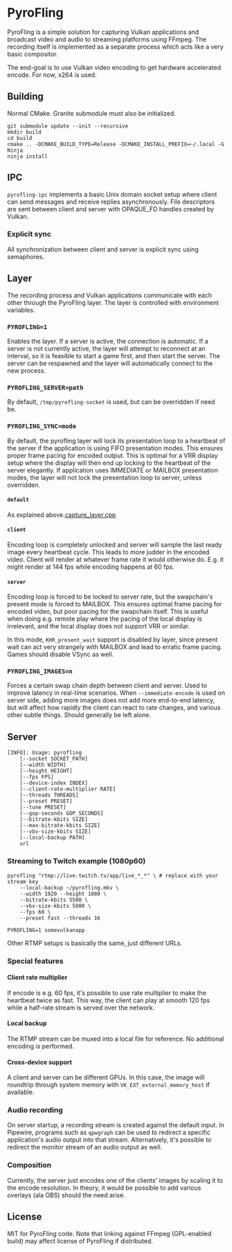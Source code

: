 # PyroFling

PyroFling is a simple solution for capturing Vulkan applications and
broadcast video and audio to streaming platforms using FFmpeg.
The recording itself is implemented as a separate process which acts like a very basic compositor.

The end-goal is to use Vulkan video encoding to get hardware accelerated encode.
For now, x264 is used.

## Building

Normal CMake. Granite submodule must also be initialized.

```
git submodule update --init --recursive
mkdir build
cd build
cmake .. -DCMAKE_BUILD_TYPE=Release -DCMAKE_INSTALL_PREFIX=~/.local -G Ninja
ninja install
```

## IPC

`pyrofling-ipc` implements a basic Unix domain socket setup where client can send messages and receive replies
asynchronously. File descriptors are sent between client and server with OPAQUE_FD handles created by Vulkan.

### Explicit sync

All synchronization between client and server is explicit sync using semaphores.

## Layer

The recording process and Vulkan applications communicate with each other through the PyroFling layer.
The layer is controlled with environment variables.

### `PYROFLING=1`

Enables the layer. If a server is active, the connection is automatic. If a server is not currently active,
the layer will attempt to reconnect at an interval, so it is feasible to start a game first, and then start the
server. The server can be respawned and the layer will automatically connect to the new process.

### `PYROFLING_SERVER=path`

By default, `/tmp/pyrofling-socket` is used, but can be overridden if need be.

### `PYROFLING_SYNC=mode`

By default, the pyrofling layer will lock its presentation loop to a heartbeat of the server
if the application is using FIFO presentation modes.
This ensures proper frame pacing for encoded output. This is optimal for a VRR display setup where
the display will then end up locking to the heartbeat of the server elegantly.
If application uses IMMEDIATE or MAILBOX presentation modes, the layer will not lock the presentation
loop to server, unless overridden.

#### `default`

As explained above.[capture_layer.cpp](capture-layer%2Fcapture_layer.cpp)

#### `client`

Encoding loop is completely unlocked and server will sample
the last ready image every heartbeat cycle. This leads to more judder in the encoded video.
Client will render at whatever frame rate it would otherwise do.
E.g. it might render at 144 fps while encoding happens at 60 fps.

#### `server`

Encoding loop is forced to be locked to server rate, but the swapchain's present mode
is forced to MAILBOX. This ensures optimal frame pacing for encoded video,
but poor pacing for the swapchain itself. This is useful when doing e.g. remote play where
the pacing of the local display is irrelevant, and the local display does not support VRR or similar.

In this mode, `KHR_present_wait` support is disabled by layer, since present wait can act very strangely with MAILBOX
and lead to erratic frame pacing. Games should disable VSync as well.

### `PYROFLING_IMAGES=n`

Forces a certain swap chain depth between client and server. Used to improve latency in real-time scenarios.
When `--immediate-encode` is used on server side, adding more images does not add more end-to-end latency,
but will affect how rapidly the client can react to rate changes, and various other subtle things.
Should generally be left alone.

## Server

```
[INFO]: Usage: pyrofling
    [--socket SOCKET_PATH]
    [--width WIDTH]
    [--height HEIGHT]
    [--fps FPS]
    [--device-index INDEX]
    [--client-rate-multiplier RATE]
    [--threads THREADS]
    [--preset PRESET]
    [--tune PRESET]
    [--gop-seconds GOP_SECONDS]
    [--bitrate-kbits SIZE]
    [--max-bitrate-kbits SIZE]
    [--vbv-size-kbits SIZE]
    [--local-backup PATH]
    url
```

### Streaming to Twitch example (1080p60)

```
pyrofling "rtmp://live.twitch.tv/app/live_*_*" \ # replace with your stream key
	--local-backup ~/pyrofling.mkv \
	--width 1920 --height 1080 \
	--bitrate-kbits 5500 \
	--vbv-size-kbits 5000 \
	--fps 60 \
	--preset fast --threads 16

PYROFLING=1 somevulkanapp
```

Other RTMP setups is basically the same, just different URLs.

### Special features

#### Client rate multiplier

If encode is e.g. 60 fps, it's possible to use rate multiplier to make the heartbeat twice as fast.
This way, the client can play at smooth 120 fps while a half-rate stream is served over the network.

#### Local backup

The RTMP stream can be muxed into a local file for reference. No additional encoding is performed.

#### Cross-device support

A client and server can be different GPUs.
In this case, the image will roundtrip through system memory
with `VK_EXT_external_memory_host` if available.

### Audio recording

On server startup, a recording stream is created against the default input. In Pipewire, programs such as
`qpwgraph` can be used to redirect a specific application's audio output into that stream.
Alternatively, it's possible to redirect the monitor stream of an audio output as well.

### Composition

Currently, the server just encodes one of the clients' images by scaling it to the encode resolution.
In theory, it would be possible to add various overlays (ala OBS) should the need arise.

## License

MIT for PyroFling code. Note that linking against FFmpeg (GPL-enabled build)
may affect license of PyroFling if distributed.
